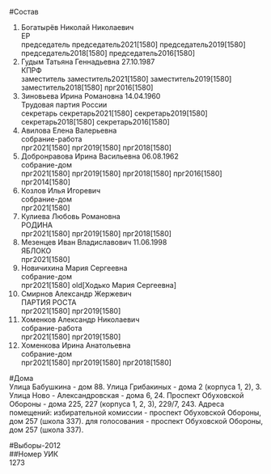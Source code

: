 #Состав  
1. Богатырёв Николай Николаевич  
    ЕР  
    председатель председатель2021[1580] председатель2019[1580] председатель2018[1580] председатель2016[1580]  
2. Гудым Татьяна Геннадьевна 27.10.1987  
    КПРФ  
    заместитель заместитель2021[1580] заместитель2019[1580] заместитель2018[1580] прг2016[1580]  
3. Зиновьева Ирина Романовна 14.04.1960  
    Трудовая партия России  
    секретарь секретарь2021[1580] секретарь2019[1580] секретарь2018[1580] секретарь2016[1580]  
4. Авилова Елена Валерьевна  
    собрание-работа  
    прг2021[1580] прг2019[1580] прг2018[1580]  
5. Добронравова Ирина Васильевна 06.08.1962  
    собрание-дом  
    прг2021[1580] прг2019[1580] прг2018[1580] прг2016[1580] прг2014[1580]  
6. Козлов Илья Игоревич  
    собрание-дом  
    прг2021[1580]  
7. Кулиева Любовь Романовна  
    РОДИНА  
    прг2021[1580] прг2019[1580] прг2018[1580]  
8. Мезенцев Иван Владиславович 11.06.1998  
    ЯБЛОКО  
    прг2021[1580]  
9. Новичихина Мария Сергеевна  
    собрание-дом  
    прг2021[1580] old[Ходько Мария Сергеевна]  
10. Смирнов Александр Жержевич  
    ПАРТИЯ РОСТА  
    прг2021[1580] прг2019[1580]  
11. Хоменков Александр Николаевич  
    собрание-работа  
    прг2021[1580] прг2019[1580]  
12. Хоменкова Ирина Анатольевна  
    собрание-дом  
    прг2021[1580] прг2019[1580] прг2018[1580]  

#Дома  
Улица Бабушкина - дом 88. Улица Грибакиных - дома 2 (корпуса 1, 2), 3. Улица Ново - Александровская - дома 6, 24. Проспект Обуховской Обороны - дома 225, 227 (корпуса 1, 2, 3), 229/7, 243. Адреса помещений: избирательной комиссии - проспект Обуховской Обороны, дом 257 (школа 337). для голосования - проспект Обуховской Обороны, дом 257 (школа 337).  
  
#Выборы-2012  
##Номер УИК  
1273  
